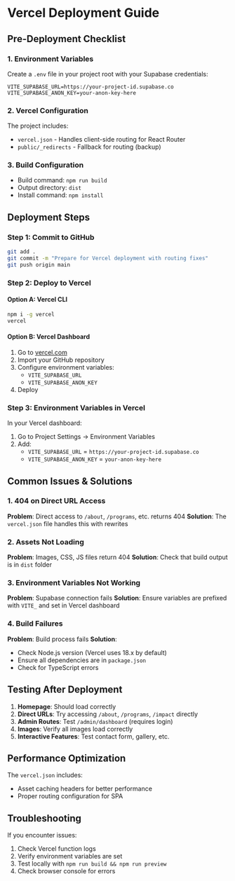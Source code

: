 # Vercel Deployment Guide

## Pre-Deployment Checklist

### 1. Environment Variables
Create a `.env` file in your project root with your Supabase credentials:

```env
VITE_SUPABASE_URL=https://your-project-id.supabase.co
VITE_SUPABASE_ANON_KEY=your-anon-key-here
```

### 2. Vercel Configuration
The project includes:
- `vercel.json` - Handles client-side routing for React Router
- `public/_redirects` - Fallback for routing (backup)

### 3. Build Configuration
- Build command: `npm run build`
- Output directory: `dist`
- Install command: `npm install`

## Deployment Steps

### Step 1: Commit to GitHub
```bash
git add .
git commit -m "Prepare for Vercel deployment with routing fixes"
git push origin main
```

### Step 2: Deploy to Vercel

#### Option A: Vercel CLI
```bash
npm i -g vercel
vercel
```

#### Option B: Vercel Dashboard
1. Go to [vercel.com](https://vercel.com)
2. Import your GitHub repository
3. Configure environment variables:
   - `VITE_SUPABASE_URL`
   - `VITE_SUPABASE_ANON_KEY`
4. Deploy

### Step 3: Environment Variables in Vercel
In your Vercel dashboard:
1. Go to Project Settings → Environment Variables
2. Add:
   - `VITE_SUPABASE_URL` = `https://your-project-id.supabase.co`
   - `VITE_SUPABASE_ANON_KEY` = `your-anon-key-here`

## Common Issues & Solutions

### 1. 404 on Direct URL Access
**Problem**: Direct access to `/about`, `/programs`, etc. returns 404
**Solution**: The `vercel.json` file handles this with rewrites

### 2. Assets Not Loading
**Problem**: Images, CSS, JS files return 404
**Solution**: Check that build output is in `dist` folder

### 3. Environment Variables Not Working
**Problem**: Supabase connection fails
**Solution**: Ensure variables are prefixed with `VITE_` and set in Vercel dashboard

### 4. Build Failures
**Problem**: Build process fails
**Solution**: 
- Check Node.js version (Vercel uses 18.x by default)
- Ensure all dependencies are in `package.json`
- Check for TypeScript errors

## Testing After Deployment

1. **Homepage**: Should load correctly
2. **Direct URLs**: Try accessing `/about`, `/programs`, `/impact` directly
3. **Admin Routes**: Test `/admin/dashboard` (requires login)
4. **Images**: Verify all images load correctly
5. **Interactive Features**: Test contact form, gallery, etc.

## Performance Optimization

The `vercel.json` includes:
- Asset caching headers for better performance
- Proper routing configuration for SPA

## Troubleshooting

If you encounter issues:
1. Check Vercel function logs
2. Verify environment variables are set
3. Test locally with `npm run build && npm run preview`
4. Check browser console for errors
